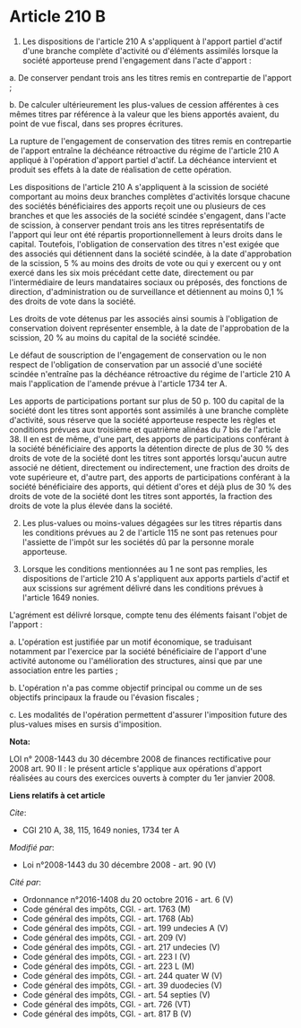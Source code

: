 # Article 210 B

1. Les dispositions de l'article 210 A s'appliquent à l'apport partiel d'actif d'une branche complète d'activité ou
d'éléments assimilés lorsque la société apporteuse prend l'engagement dans l'acte d'apport :

a. De conserver pendant trois ans les titres remis en contrepartie de l'apport ;

b. De calculer ultérieurement les plus-values de cession afférentes à ces mêmes titres par référence à la valeur que les
biens apportés avaient, du point de vue fiscal, dans ses propres écritures.

La rupture  de l'engagement de conservation des titres remis en contrepartie de l'apport  entraîne la déchéance rétroactive
du régime de l'article 210 A appliqué à  l'opération d'apport partiel d'actif. La déchéance intervient et produit ses  effets
à la date de réalisation de cette opération.

Les dispositions de l'article 210 A s'appliquent à la scission de société comportant au moins deux branches complètes
d'activités lorsque chacune des sociétés bénéficiaires des apports reçoit une ou plusieurs de ces branches et que les
associés de la société scindée s'engagent, dans l'acte de scission, à conserver pendant trois ans les titres représentatifs
de l'apport qui leur ont été répartis proportionnellement à leurs droits dans le capital. Toutefois, l'obligation de
conservation des titres n'est exigée que des associés qui détiennent dans la société scindée, à la date d'approbation de la
scission, 5 % au moins des droits de vote ou qui y exercent ou y ont exercé dans les six mois précédant cette date,
directement ou par l'intermédiaire de leurs mandataires sociaux ou préposés, des fonctions de direction, d'administration ou
de surveillance et détiennent au moins 0,1 % des droits de vote dans la société.

Les droits de vote détenus par les associés ainsi soumis à l'obligation de conservation doivent représenter ensemble, à la
date de l'approbation de la scission, 20 % au moins du capital de la société scindée.

Le défaut de souscription de l'engagement de conservation ou le non respect de l'obligation de conservation par un associé
d'une société scindée n'entraîne pas la déchéance rétroactive du régime de l'article 210 A mais l'application de l'amende
prévue à l'article 1734 ter A.

Les apports de participations portant sur plus de 50 p. 100 du capital de la société dont les titres sont apportés sont
assimilés à une branche complète d'activité, sous réserve que la société apporteuse respecte les règles et conditions prévues
aux troisième et quatrième alinéas du 7 bis de l'article 38. Il en est de même, d'une part, des apports de participations
conférant à la société bénéficiaire des apports la détention directe de plus de 30 % des droits de vote de la société dont
les titres sont apportés lorsqu'aucun autre associé ne détient, directement ou indirectement, une fraction des droits de vote
supérieure et, d'autre part, des apports de participations conférant à la société bénéficiaire des apports, qui détient
d'ores et déjà plus de 30 % des droits de vote de la société dont les titres sont apportés, la fraction des droits de vote la
plus élevée dans la société.

2. Les plus-values ou moins-values dégagées sur les titres répartis dans les conditions prévues au 2 de l'article 115 ne sont
pas retenues pour l'assiette de l'impôt sur les sociétés dû par la personne morale apporteuse.

3. Lorsque les conditions mentionnées au 1 ne sont pas remplies, les dispositions de l'article 210 A s'appliquent aux apports
partiels d'actif et aux scissions sur agrément délivré dans les conditions prévues à l'article 1649 nonies.

L'agrément est délivré lorsque, compte tenu des éléments faisant l'objet de l'apport :

a. L'opération est justifiée par un motif économique, se traduisant notamment par l'exercice par la société bénéficiaire de
l'apport d'une activité autonome ou l'amélioration des structures, ainsi que par une association entre les parties ;

b. L'opération n'a pas comme objectif principal ou comme un de ses objectifs principaux la fraude ou l'évasion fiscales ;

c. Les modalités de l'opération permettent d'assurer l'imposition future des plus-values mises en sursis d'imposition.

**Nota:**

LOI n° 2008-1443 du 30 décembre 2008 de finances rectificative pour 2008 art. 90 II : le présent article s'applique aux
opérations d'apport réalisées au cours des exercices ouverts à compter du 1er janvier 2008.

**Liens relatifs à cet article**

_Cite_:

  - CGI 210 A, 38, 115, 1649 nonies, 1734 ter A

_Modifié par_:

  - Loi n°2008-1443 du 30 décembre 2008 - art. 90 (V)

_Cité par_:

  - Ordonnance n°2016-1408 du 20 octobre 2016 - art. 6 (V)
  - Code général des impôts, CGI. - art. 1763 (M)
  - Code général des impôts, CGI. - art. 1768 (Ab)
  - Code général des impôts, CGI. - art. 199 undecies A (V)
  - Code général des impôts, CGI. - art. 209 (V)
  - Code général des impôts, CGI. - art. 217 undecies (V)
  - Code général des impôts, CGI. - art. 223 I (V)
  - Code général des impôts, CGI. - art. 223 L (M)
  - Code général des impôts, CGI. - art. 244 quater W (V)
  - Code général des impôts, CGI. - art. 39 duodecies (V)
  - Code général des impôts, CGI. - art. 54 septies (V)
  - Code général des impôts, CGI. - art. 726 (VT)
  - Code général des impôts, CGI. - art. 817 B (V)
